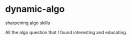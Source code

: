 # dynamic-algo
sharpening algo skills

All the algo question that I found interesting and educating.
